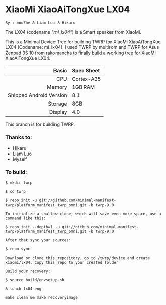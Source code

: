 XiaoMi XiaoAiTongXue LX04
===============
```
By : mouZhe & Liam Luo & Hikaru
```
The LX04 (codename _"mi_lx04"_) is a Smart speaker from XiaoMi.

This is a Minimal Device Tree for building TWRP for XiaoMi XiaoAiTongXue LX04 (Codename: mi_lx04). I used TWRP by multirom and TWRP for Asus Zenpad 3S 10 from rakomancha to finally build a working tree for XiaoMi XiaoAiTongXue LX04.

Basic        | Spec Sheet
------------:|:------------------------
CPU          | Cortex-A35 | Quad-Core | MT8167
Memory       | 1GB RAM
Shipped Android Version | 8.1
Storage      | 8GB
Display      | 4.0

This branch is for building TWRP.

### Thanks to:
 * Hikaru
 * Liam Luo
 * Myself

### To build: 

```
$ mkdir twrp

$ cd twrp

$ repo init -u git://github.com/minimal-manifest-twrp/platform_manifest_twrp_omni.git -b twrp-9.0

To initialize a shallow clone, which will save even more space, use a command like this:

$ repo init --depth=1 -u git://github.com/minimal-manifest-twrp/platform_manifest_twrp_omni.git -b twrp-9.0

After that sync your sources:

$ repo sync

Download or clone this repository, go to /twrp/device and create xiaomi/lx04. Copy this repo to your created folder

Build your recovery:

$ source build/envsetup.sh

& lunch lx04-eng

make clean && make recoveryimage
```
